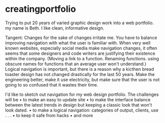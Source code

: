 creatingportfolio
=================

Trying to put 20 years of varied graphic design work into a web portfolio.
my name is Beth. I like clean, informative design. 

Tangent: Changes for the sake of changes irritate me. You have to balance improving navigation with what the user is familiar with. When very well known websites, especially social media make navigation changes, it often seems that some designers and code writers are justifying their existence within the company. (Moving a link to a function. Renaming functions. using obscure names for functions that an average user won't understand.) Logical navigation is important, but there is a reason why a kicthen bread toaster design has not changed drastically for the last 50 years. Make the engineering better, make it use electricity, but make sure that the user is not going to so confused that it wastes their time.

I'd like to sketch out navigation for my web design portfolio. 
The challenges will be
• to make an easy to update site
• to make the interface balance between the latest trends in design but keeping a classic look that won't look dated.
• to make a logical navigation: categories of output, clients, use . . .
• to keep it safe from hacks
• and more

